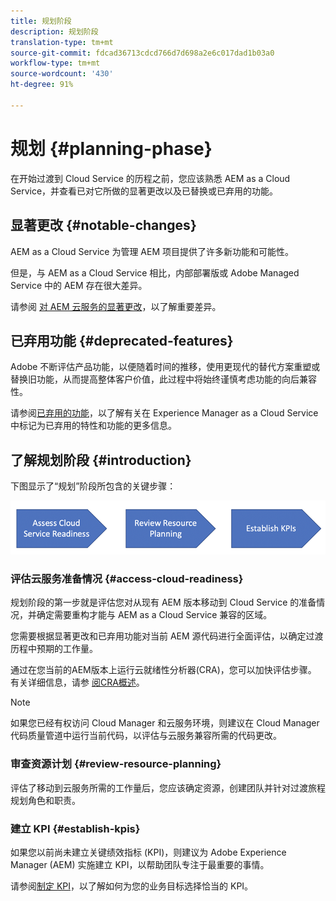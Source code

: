 ```yaml
---
title: 规划阶段
description: 规划阶段
translation-type: tm+mt
source-git-commit: fdcad36713cdcd766d7d698a2e6c017dad1b03a0
workflow-type: tm+mt
source-wordcount: '430'
ht-degree: 91%

---
```



# 规划 {#planning-phase}

在开始过渡到 Cloud Service 的历程之前，您应该熟悉 AEM as a Cloud Service，并查看已对它所做的显著更改以及已替换或已弃用的功能。

## 显著更改 {#notable-changes}

AEM as a Cloud Service 为管理 AEM 项目提供了许多新功能和可能性。

但是，与 AEM as a Cloud Service 相比，内部部署版或 Adobe Managed Service 中的 AEM 存在很大差异。

请参阅 [对 AEM 云服务的显著更改](https://docs.adobe.com/content/help/zh-Hans/experience-manager-cloud-service/release-notes/aem-cloud-changes.html)，以了解重要差异。

## 已弃用功能 {#deprecated-features}

Adobe 不断评估产品功能，以便随着时间的推移，使用更现代的替代方案重塑或替换旧功能，从而提高整体客户价值，此过程中将始终谨慎考虑功能的向后兼容性。

请参阅[已弃用的功能](https://docs.adobe.com/content/help/zh-Hans/experience-manager-cloud-service/release-notes/deprecated-removed-features.html#deprecated-features)，以了解有关在 Experience Manager as a Cloud Service 中标记为已弃用的特性和功能的更多信息。

## 了解规划阶段 {#introduction}

下图显示了“规划”阶段所包含的关键步骤：

![图像](/help/move-to-cloud-service/assets/planning-phaseimg1.png)

### 评估云服务准备情况 {#access-cloud-readiness}

规划阶段的第一步就是评估您对从现有 AEM 版本移动到 Cloud Service 的准备情况，并确定需要重构才能与 AEM as a Cloud Service 兼容的区域。

您需要根据显著更改和已弃用功能对当前 AEM 源代码进行全面评估，以确定过渡历程中预期的工作量。

通过在您当前的AEM版本上运行云就绪性分析器(CRA)，您可以加快评估步骤。 有关详细信息，请参 [阅CRA概述](https://docs.adobe.com/content/help/en/experience-manager-cloud-service/moving/cloud-migration/cloud-readiness-analyzer/overview-cloud-readiness-analyzer.html)。

>[!NOTE]
>如果您已经有权访问 Cloud Manager 和云服务环境，则建议在 Cloud Manager 代码质量管道中运行当前代码，以评估与云服务兼容所需的代码更改。

### 审查资源计划 {#review-resource-planning}

评估了移动到云服务所需的工作量后，您应该确定资源，创建团队并针对过渡旅程规划角色和职责。

### 建立 KPI {#establish-kpis}

如果您以前尚未建立关键绩效指标 (KPI)，则建议为 Adobe Experience Manager (AEM) 实施建立 KPI，以帮助团队专注于最重要的事情。

请参阅[制定 KPI](https://guided.adobe.com/welcome/aem/part6.html)，以了解如何为您的业务目标选择恰当的 KPI。

